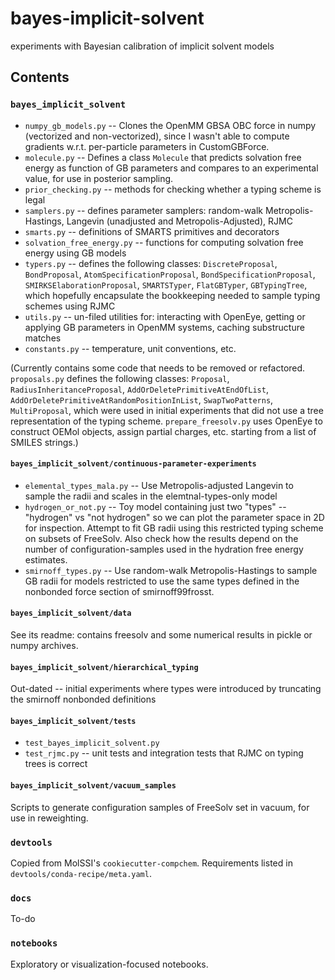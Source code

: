 # bayes-implicit-solvent
experiments with Bayesian calibration of implicit solvent models

## Contents

### `bayes_implicit_solvent`
* `numpy_gb_models.py` -- Clones the OpenMM GBSA OBC force in numpy (vectorized and non-vectorized), since I wasn't able to compute gradients w.r.t. per-particle parameters in CustomGBForce.
* `molecule.py` -- Defines a class `Molecule` that predicts solvation free energy as function of GB parameters and compares to an experimental value, for use in posterior sampling.
* `prior_checking.py` -- methods for checking whether a typing scheme is legal
* `samplers.py` -- defines parameter samplers: random-walk Metropolis-Hastings, Langevin (unadjusted and Metropolis-Adjusted), RJMC
* `smarts.py` -- definitions of SMARTS primitives and decorators
* `solvation_free_energy.py` -- functions for computing solvation free energy using GB models
* `typers.py` -- defines the following classes: `DiscreteProposal`, `BondProposal`, `AtomSpecificationProposal`, `BondSpecificationProposal`, `SMIRKSElaborationProposal`, `SMARTSTyper`, `FlatGBTyper`, `GBTypingTree`, which hopefully encapsulate the bookkeeping needed to sample typing schemes using RJMC
* `utils.py` -- un-filed utilities for: interacting with OpenEye, getting or applying GB parameters in OpenMM systems, caching substructure matches
* `constants.py` -- temperature, unit conventions, etc.

(Currently contains some code that needs to be removed or refactored. `proposals.py` defines the following classes: `Proposal`, `RadiusInheritanceProposal`, `AddOrDeletePrimitiveAtEndOfList`, `AddOrDeletePrimitiveAtRandomPositionInList`, `SwapTwoPatterns`, `MultiProposal`, which were used in initial experiments that did not use a tree representation of the typing scheme. `prepare_freesolv.py` uses OpenEye to construct OEMol objects, assign partial charges, etc. starting from a list of SMILES strings.)

#### `bayes_implicit_solvent/continuous-parameter-experiments`
* `elemental_types_mala.py` -- Use Metropolis-adjusted Langevin to sample the radii and scales in the elemtnal-types-only model
* `hydrogen_or_not.py` -- Toy model containing just two "types" -- "hydrogen" vs "not hydrogen" so we can plot the parameter space in 2D for inspection. Attempt to fit GB radii using this restricted typing scheme on subsets of FreeSolv. Also check how the results depend on the number of configuration-samples used in the hydration free energy estimates.
* `smirnoff_types.py` -- Use random-walk Metropolis-Hastings to sample GB radii for models restricted to use the same types defined in the nonbonded force section of smirnoff99frosst.

#### `bayes_implicit_solvent/data`
See its readme: contains freesolv and some numerical results in pickle or numpy archives.

#### `bayes_implicit_solvent/hierarchical_typing`
Out-dated -- initial experiments where types were introduced by truncating the smirnoff nonbonded definitions

#### `bayes_implicit_solvent/tests`
* `test_bayes_implicit_solvent.py`
* `test_rjmc.py` -- unit tests and integration tests that RJMC on typing trees is correct

#### `bayes_implicit_solvent/vacuum_samples`

Scripts to generate configuration samples of FreeSolv set in vacuum, for use in reweighting.

### `devtools`
Copied from MolSSI's `cookiecutter-compchem`. Requirements listed in `devtools/conda-recipe/meta.yaml`.

### `docs`

To-do

### `notebooks`
Exploratory or visualization-focused notebooks.
